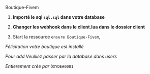 Boutique-Fivem

1. **Importé le sql `sql.sql` dans votre database**

2. **Changer les webhook dans le client.lua dans le dossier client**

3. Start la ressource `ensure Boutique-Fivem`,

*Félicitation votre boutique est installé*

*Pour add Veulliez passer par la database dans users*

*Entierement crée par* `ÒXYDE#0001`
